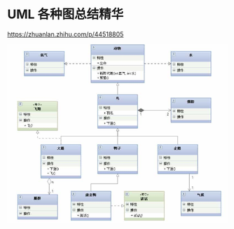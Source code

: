 # UML 各种图总结精华
https://zhuanlan.zhihu.com/p/44518805

![](_assets/UML%20图总结/image-UML%20图总结-20221017-150941277.jpeg)



